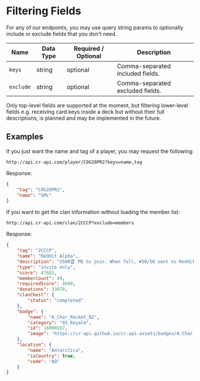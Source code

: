 # Filtering Fields

For any of our endpoints, you may use query string params to optionally include or exclude fields that you don’t need.

Name | Data Type | Required / Optional | Description
--- | --- | --- | ---
`keys` | string | optional | Comma-separated included fields.
`exclude` | string | optional | Comma-separated excluded fields.

Only top-level fields are supported at the moment, but filtering lower-level fields e.g. receiving card keys inside a deck but without their full descriptions, is planned and may be implemented in the future. 

## Examples

If you just want the name and tag of a player, you may request the following:

`http://api.cr-api.com/player/C0G20PR2?keys=name,tag`

Response:

```json
{
    "tag": "C0G20PR2",
    "name": "SML"
}
```

If you want to get the clan information without loading the member list:

`http://api.cr-api.com/clan/2CCCP?exclude=members`

Response:

```json
{
    "tag": "2CCCP",
    "name": "Reddit Alpha",
    "description": "5500🏆 PB to join. When full, #50/50 sent to Reddit Bravo #2U2GGQJ 🚀http://discord.gg/RACF 🚀http://twitch.tv/woody",
    "type": "invite only",
    "score": 47682,
    "memberCount": 49,
    "requiredScore": 4600,
    "donations": 33070,
    "clanChest": {
        "status": "completed"
    },
    "badge": {
        "name": "A_Char_Rocket_02",
        "category": "03_Royale",
        "id": 16000167,
        "image": "https://cr-api.github.io/cr-api-assets/badges/A_Char_Rocket_02.png"
    },
    "location": {
        "name": "Antarctica",
        "isCountry": true,
        "code": "AQ"
    }
}
```
